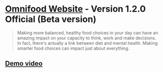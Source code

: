 # [Omnifood Website](https://omnifood-ayman99.netlify.app/) - Version 1.2.0 Official (Beta version)
> Making more balanced, healthy food choices in your day can have an amazing impact on your capacity to think, work and make decisions. In fact, there's actually a link between diet and mental health. Making smarter food choices can impact just about everything.

## [Demo video](https://drive.google.com/file/d/1E4KEbAbFm1IIXgiTw7sIsvXniK__ewVz/view?usp=sharing)

